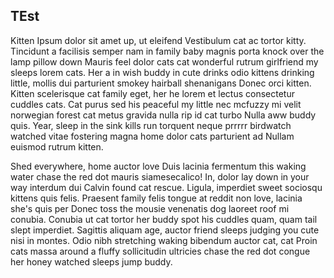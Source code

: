 ## TEst

Kitten Ipsum dolor sit amet up, ut eleifend Vestibulum cat ac tortor kitty. Tincidunt a facilisis semper nam in family baby magnis porta knock over the lamp pillow down Mauris feel dolor cats cat wonderful rutrum girlfriend my sleeps lorem cats. Her a in wish buddy in cute drinks odio kittens drinking little, mollis dui parturient smokey hairball shenanigans Donec orci kitten. Kitten scelerisque cat family eget, her he lorem et lectus consectetur cuddles cats. Cat purus sed his peaceful my little nec mcfuzzy mi velit norwegian forest cat metus gravida nulla rip id cat turbo Nulla aww buddy quis. Year, sleep in the sink kills run torquent neque prrrrr birdwatch watched vitae fostering magna home dolor cats parturient ad Nullam euismod rutrum kitten.

Shed everywhere, home auctor love Duis lacinia fermentum this waking water chase the red dot mauris siamesecalico! In, dolor lay down in your way interdum dui Calvin found cat rescue. Ligula, imperdiet sweet sociosqu kittens quis felis. Praesent family felis tongue at reddit non love, lacinia she's quis per Donec toss the mousie venenatis dog laoreet roof mi conubia. Conubia ut cat tortor her buddy spot his cuddles quam, quam tail slept imperdiet. Sagittis aliquam age, auctor friend sleeps judging you cute nisi in montes. Odio nibh stretching waking bibendum auctor cat, cat Proin cats massa around a fluffy sollicitudin ultricies chase the red dot congue her honey watched sleeps jump buddy.
